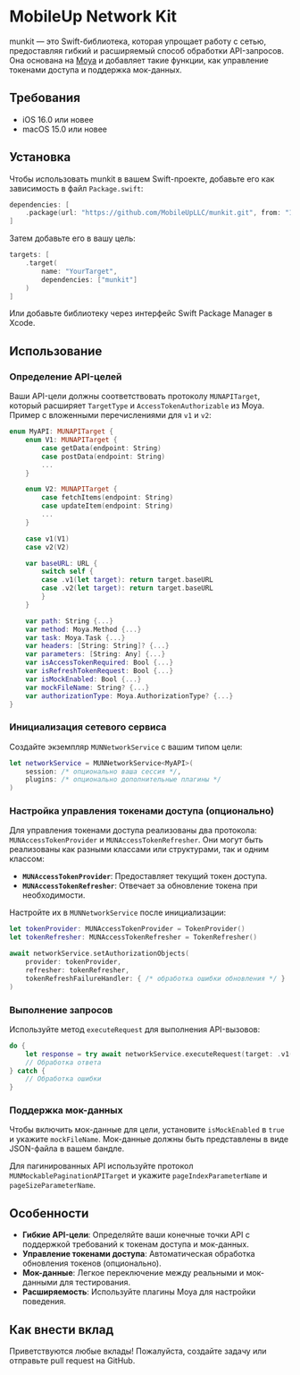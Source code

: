 # MobileUp Network Kit

munkit — это Swift-библиотека, которая упрощает работу с сетью, предоставляя гибкий и расширяемый способ обработки API-запросов. Она основана на [Moya](https://github.com/Moya/Moya) и добавляет такие функции, как управление токенами доступа и поддержка мок-данных.

## Требования

- iOS 16.0 или новее
- macOS 15.0 или новее

## Установка

Чтобы использовать munkit в вашем Swift-проекте, добавьте его как зависимость в файл `Package.swift`:

```swift
dependencies: [
    .package(url: "https://github.com/MobileUpLLC/munkit.git", from: "1.0.0")
]
```

Затем добавьте его в вашу цель:

```swift
targets: [
    .target(
        name: "YourTarget",
        dependencies: ["munkit"]
    )
]
```

Или добавьте библиотеку через интерфейс Swift Package Manager в Xcode.

## Использование

### Определение API-целей

Ваши API-цели должны соответствовать протоколу `MUNAPITarget`, который расширяет `TargetType` и `AccessTokenAuthorizable` из Moya. Пример с вложенными перечислениями для `v1` и `v2`:

```swift
enum MyAPI: MUNAPITarget {
    enum V1: MUNAPITarget {
        case getData(endpoint: String)
        case postData(endpoint: String)
        ...
    }

    enum V2: MUNAPITarget {
        case fetchItems(endpoint: String)
        case updateItem(endpoint: String)
        ...
    }

    case v1(V1)
    case v2(V2)

    var baseURL: URL {
        switch self {
        case .v1(let target): return target.baseURL
        case .v2(let target): return target.baseURL
        }
    }

    var path: String {...}
    var method: Moya.Method {...}
    var task: Moya.Task {...}
    var headers: [String: String]? {...}
    var parameters: [String: Any] {...}
    var isAccessTokenRequired: Bool {...}
    var isRefreshTokenRequest: Bool {...}
    var isMockEnabled: Bool {...}
    var mockFileName: String? {...}
    var authorizationType: Moya.AuthorizationType? {...}
}
```

### Инициализация сетевого сервиса

Создайте экземпляр `MUNNetworkService` с вашим типом цели:

```swift
let networkService = MUNNetworkService<MyAPI>(
    session: /* опционально ваша сессия */,
    plugins: /* опционально дополнительные плагины */
)
```

### Настройка управления токенами доступа (опционально)

Для управления токенами доступа реализованы два протокола: `MUNAccessTokenProvider` и `MUNAccessTokenRefresher`. Они могут быть реализованы как разными классами или структурами, так и одним классом:

- **`MUNAccessTokenProvider`**: Предоставляет текущий токен доступа.
- **`MUNAccessTokenRefresher`**: Отвечает за обновление токена при необходимости.

Настройте их в `MUNNetworkService` после инициализации:

```swift
let tokenProvider: MUNAccessTokenProvider = TokenProvider()
let tokenRefresher: MUNAccessTokenRefresher = TokenRefresher()

await networkService.setAuthorizationObjects(
    provider: tokenProvider,
    refresher: tokenRefresher,
    tokenRefreshFailureHandler: { /* обработка ошибки обновления */ }
)
```

### Выполнение запросов

Используйте метод `executeRequest` для выполнения API-вызовов:

```swift
do {
    let response = try await networkService.executeRequest(target: .v1(.getData(endpoint: "data")))
    // Обработка ответа
} catch {
    // Обработка ошибки
}
```

### Поддержка мок-данных

Чтобы включить мок-данные для цели, установите `isMockEnabled` в `true` и укажите `mockFileName`. Мок-данные должны быть представлены в виде JSON-файла в вашем бандле.

Для пагинированных API используйте протокол `MUNMockablePaginationAPITarget` и укажите `pageIndexParameterName` и `pageSizeParameterName`.

## Особенности

- **Гибкие API-цели**: Определяйте ваши конечные точки API с поддержкой требований к токенам доступа и мок-данных.
- **Управление токенами доступа**: Автоматическая обработка обновления токенов (опционально).
- **Мок-данные**: Легкое переключение между реальными и мок-данными для тестирования.
- **Расширяемость**: Используйте плагины Moya для настройки поведения.

## Как внести вклад

Приветствуются любые вклады! Пожалуйста, создайте задачу или отправьте pull request на GitHub.
